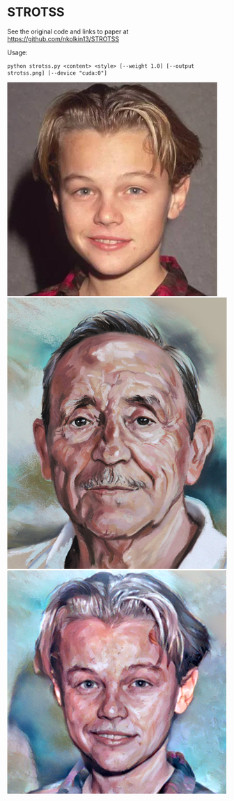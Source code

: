 # STROTSS

See the original code and links to paper at https://github.com/nkolkin13/STROTSS

Usage:
```
python strotss.py <content> <style> [--weight 1.0] [--output strotss.png] [--device "cuda:0"]
```

![Content](boy.jpg?raw=true)
![Style](source_painting.png?raw=true)
![Result](strotss.png?raw=true)